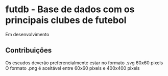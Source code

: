 # futdb - Base de dados com os principais clubes de futebol
Em desenvolvimento

## Contribuições

Os escudos deverão preferencialmente estar no formato .svg 60x60 pixels
O formato .png é aceitável entre 60x60 pixels e 400x400 pixels
